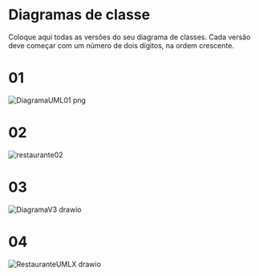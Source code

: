 # Diagramas de classe
Coloque aqui todas as versões do seu diagrama de classes. Cada versão deve começar com um número de dois dígitos, na ordem crescente.

# 01
![DiagramaUML01 png](https://github.com/DisciplinasProgramacao/lpm-projeto2024-1-grupo-do-careca/assets/74836024/b1aad85f-d945-4ee2-b4e5-8d12bfa0b6d5)

# 02
![restaurante02](https://github.com/DisciplinasProgramacao/lpm-projeto2024-1-grupo-do-careca/assets/74836024/b38bf95c-932a-42ff-b280-d05c150a6c73)

# 03
![DiagramaV3 drawio](https://github.com/DisciplinasProgramacao/lpm-projeto2024-1-grupo-do-careca/assets/72320508/a6f21933-2d68-4601-b716-3db299b8735c)

# 04

![RestauranteUMLX drawio](https://github.com/DisciplinasProgramacao/lpm-projeto2024-1-grupo-do-careca/assets/74836024/ef8013ae-c52d-4e4e-88de-4516fbe71f15)
